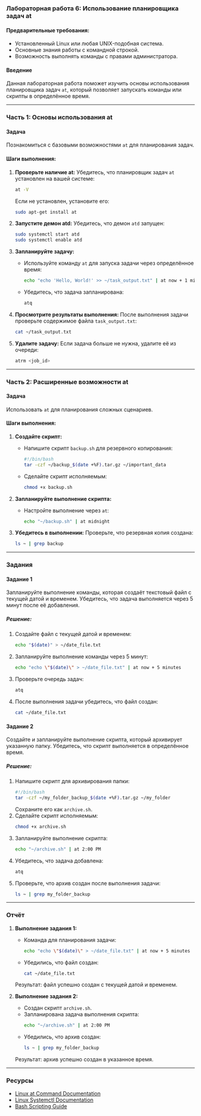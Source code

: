 ### Лабораторная работа 6: Использование планировщика задач at

#### Предварительные требования:
- Установленный Linux или любая UNIX-подобная система.
- Основные знания работы с командной строкой.
- Возможность выполнять команды с правами администратора.

#### Введение
Данная лабораторная работа поможет изучить основы использования планировщика задач `at`, который позволяет запускать команды или скрипты в определённое время.

---

### Часть 1: Основы использования at

#### Задача
Познакомиться с базовыми возможностями `at` для планирования задач.

#### Шаги выполнения:
1. **Проверьте наличие at:**
   Убедитесь, что планировщик задач `at` установлен на вашей системе:
   ```bash
   at -V
   ```
   Если не установлен, установите его:
   ```bash
   sudo apt-get install at
   ```

2. **Запустите демон atd:**
   Убедитесь, что демон `atd` запущен:
   ```bash
   sudo systemctl start atd
   sudo systemctl enable atd
   ```

3. **Запланируйте задачу:**
   - Используйте команду `at` для запуска задачи через определённое время:
     ```bash
     echo "echo 'Hello, World!' >> ~/task_output.txt" | at now + 1 minute
     ```
   - Убедитесь, что задача запланирована:
     ```bash
     atq
     ```

4. **Просмотрите результаты выполнения:**
   После выполнения задачи проверьте содержимое файла `task_output.txt`:
   ```bash
   cat ~/task_output.txt
   ```

5. **Удалите задачу:**
   Если задача больше не нужна, удалите её из очереди:
   ```bash
   atrm <job_id>
   ```

---

### Часть 2: Расширенные возможности at

#### Задача
Использовать `at` для планирования сложных сценариев.

#### Шаги выполнения:
1. **Создайте скрипт:**
   - Напишите скрипт `backup.sh` для резервного копирования:
     ```bash
     #!/bin/bash
     tar -czf ~/backup_$(date +%F).tar.gz ~/important_data
     ```
   - Сделайте скрипт исполняемым:
     ```bash
     chmod +x backup.sh
     ```

2. **Запланируйте выполнение скрипта:**
   - Настройте выполнение через `at`:
     ```bash
     echo "~/backup.sh" | at midnight
     ```

3. **Убедитесь в выполнении:**
   Проверьте, что резервная копия создана:
   ```bash
   ls ~ | grep backup
   ```

---

### Задания

#### Задание 1
Запланируйте выполнение команды, которая создаёт текстовый файл с текущей датой и временем. Убедитесь, что задача выполняется через 5 минут после её добавления.

##### Решение:
1. Создайте файл с текущей датой и временем:
   ```bash
   echo "$(date)" > ~/date_file.txt
   ```
2. Запланируйте выполнение команды через 5 минут:
   ```bash
   echo "echo \"$(date)\" > ~/date_file.txt" | at now + 5 minutes
   ```
3. Проверьте очередь задач:
   ```bash
   atq
   ```
4. После выполнения задачи убедитесь, что файл создан:
   ```bash
   cat ~/date_file.txt
   ```

#### Задание 2
Создайте и запланируйте выполнение скрипта, который архивирует указанную папку. Убедитесь, что скрипт выполняется в определённое время.

##### Решение:
1. Напишите скрипт для архивирования папки:
   ```bash
   #!/bin/bash
   tar -czf ~/my_folder_backup_$(date +%F).tar.gz ~/my_folder
   ```
   Сохраните его как `archive.sh`.
2. Сделайте скрипт исполняемым:
   ```bash
   chmod +x archive.sh
   ```
3. Запланируйте выполнение скрипта:
   ```bash
   echo "~/archive.sh" | at 2:00 PM
   ```
4. Убедитесь, что задача добавлена:
   ```bash
   atq
   ```
5. Проверьте, что архив создан после выполнения задачи:
   ```bash
   ls ~ | grep my_folder_backup
   ```

---

### Отчёт

1. **Выполнение задания 1:**
   - Команда для планирования задачи:
     ```bash
     echo "echo \"$(date)\" > ~/date_file.txt" | at now + 5 minutes
     ```
   - Убедились, что файл создан:
     ```bash
     cat ~/date_file.txt
     ```
   Результат: файл успешно создан с текущей датой и временем.

2. **Выполнение задания 2:**
   - Создан скрипт `archive.sh`.
   - Запланирована задача выполнения скрипта:
     ```bash
     echo "~/archive.sh" | at 2:00 PM
     ```
   - Убедились, что архив создан:
     ```bash
     ls ~ | grep my_folder_backup
     ```
   Результат: архив успешно создан в указанное время.

---

### Ресурсы
- [Linux at Command Documentation](https://man7.org/linux/man-pages/man1/at.1.html)
- [Linux Systemctl Documentation](https://man7.org/linux/man-pages/man1/systemctl.1.html)
- [Bash Scripting Guide](https://www.gnu.org/software/bash/manual/bash.html)



